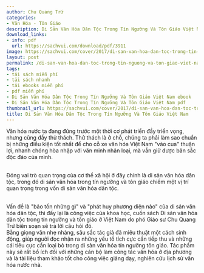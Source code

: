 ```yaml
---
author: Chu Quang Trứ
categories:
- Văn Hóa - Tôn Giáo
description: Di Sản Văn Hóa Dân Tộc Trong Tín Ngưỡng Và Tôn Giáo Việt Nam
download_links:
- info: pdf
  url: https://sachvui.com/download/pdf/3911
image: https://sachvui.com/cover/2017/di-san-van-hoa-dan-toc-trong-tin-nguong-va-ton-giao-viet-nam.jpg
layout: post
permalink: /di-san-van-hoa-dan-toc-trong-tin-nguong-va-ton-giao-viet-nam.html
tags:
- tải sách miễn phí
- tải sách nhanh
- tải ebooks miễn phí
- pdf miễn phí
- Di Sản Văn Hóa Dân Tộc Trong Tín Ngưỡng Và Tôn Giáo Việt Nam ebook
- Di Sản Văn Hóa Dân Tộc Trong Tín Ngưỡng Và Tôn Giáo Việt Nam pdf
thumbnail_url: https://sachvui.com/cover/2017/di-san-van-hoa-dan-toc-trong-tin-nguong-va-ton-giao-viet-nam.jpg
title: Di Sản Văn Hóa Dân Tộc Trong Tín Ngưỡng Và Tôn Giáo Việt Nam
---
```


 <div class="item-desc text-justify"> <p>Văn hóa nước ta đang đứng trước một thời cơ phát triển đầy triển vọng, nhưng cũng đầy thử thách. Thử thách là ở chỗ, chúng ta phải làm sao chuẩn bị những điều kiện tốt nhất để cho cỗ xe văn hóa Việt Nam "vào cua" thuận lợi, nhanh chóng hòa nhập với văn minh nhân loại, mà vẫn giữ được bản sắc độc đáo của mình.</p><p><br>Đóng vai trò quan trọng của cơ thể xã hội ở đây chính là di sản văn hóa dân tộc, trong đó di sản văn hóa trong tín ngưỡng và tôn giáo chiếm một vị trí quan trọng trong vốn di sản văn hóa dân tộc.</p><p><br>Vấn đề là "bảo tồn những gì" và "phát huy phương diện nào" của di sản văn hóa dân tộc, thì đấy lại là công việc của khoa học, cuốn sách Di sản văn hóa dân tộc trong tín ngưỡng và tôn giáo ở Việt Nam do phó Giáo sư Chu Quang Trứ biên soạn sẽ trả lời câu hỏi đó.<br>Bằng giọng văn nhẹ nhàng, sâu sắc tác giả đã miêu thuật một cách sinh động, giúp người đọc nhận ra những yếu tố tích cực cần tiếp thu và những cái tiêu cực cần loại bỏ trong di sản văn hóa tín ngưỡng tôn giáo. Tác phẩm này sẽ rất bổ ích đối với những cán bộ làm công tác văn hóa ở địa phương và là tài liệu tham khảo tốt cho công việc giảng dạy, nghiên cứu lịch sử văn hóa nước nhà.</p> </div>